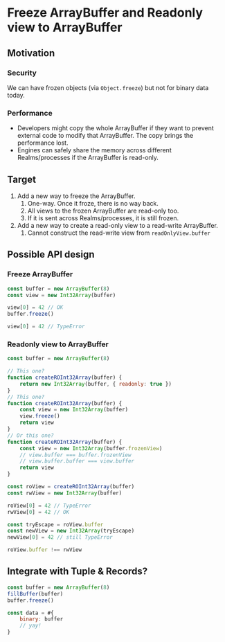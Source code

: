 # Freeze ArrayBuffer and Readonly view to ArrayBuffer

## Motivation

### Security

We can have frozen objects (via `Object.freeze`) but not for binary data today.

### Performance

-   Developers might copy the whole ArrayBuffer if they want to prevent external code to modify that ArrayBuffer. The copy brings the performance lost.
-   Engines can safely share the memory across different Realms/processes if the ArrayBuffer is read-only.

## Target

1. Add a new way to freeze the ArrayBuffer.
    1. One-way. Once it froze, there is no way back.
    2. All views to the frozen ArrayBuffer are read-only too.
    3. If it is sent across Realms/processes, it is still frozen.
2. Add a new way to create a read-only view to a read-write ArrayBuffer.
    1. Cannot construct the read-write view from `readOnlyView.buffer`

## Possible API design

### Freeze ArrayBuffer

```js
const buffer = new ArrayBuffer(8)
const view = new Int32Array(buffer)

view[0] = 42 // OK
buffer.freeze()

view[0] = 42 // TypeError
```

### Readonly view to ArrayBuffer

<!-- Replace `[[ViewedArrayBuffer]]` with a new ArrayBuffer but points to the same `[[ArrayBufferData]]` ``[[ArrayBufferByteLength]]`` and ``[[ArrayBufferDetachKey]]``. (Need to be careful when any of the internal slot has modified (detached or resized)). -->

```js
const buffer = new ArrayBuffer(8)

// This one?
function createROInt32Array(buffer) {
    return new Int32Array(buffer, { readonly: true })
}
// This one?
function createROInt32Array(buffer) {
    const view = new Int32Array(buffer)
    view.freeze()
    return view
}
// Or this one?
function createROInt32Array(buffer) {
    const view = new Int32Array(buffer.frozenView)
    // view.buffer === buffer.frozenView
    // view.buffer.buffer === view.buffer
    return view
}

const roView = createROInt32Array(buffer)
const rwView = new Int32Array(buffer)

roView[0] = 42 // TypeError
rwView[0] = 42 // OK

const tryEscape = roView.buffer
const newView = new Int32Array(tryEscape)
newView[0] = 42 // still TypeError

roView.buffer !== rwView
```

## Integrate with Tuple & Records?

```js
const buffer = new ArrayBuffer(8)
fillBuffer(buffer)
buffer.freeze()

const data = #{
    binary: buffer
    // yay!
}
```

